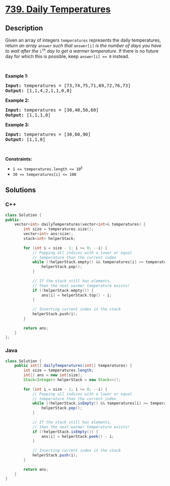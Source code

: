 # [739. Daily Temperatures](https://leetcode.com/problems/daily-temperatures)

## Description

<p>Given an array of integers <code>temperatures</code> represents the daily temperatures, return <em>an array</em> <code>answer</code> <em>such that</em> <code>answer[i]</code> <em>is the number of days you have to wait after the</em> <code>i<sup>th</sup></code> <em>day to get a warmer temperature</em>. If there is no future day for which this is possible, keep <code>answer[i] == 0</code> instead.</p>

<p>&nbsp;</p>
<p><strong class="example">Example 1:</strong></p>
<pre><strong>Input:</strong> temperatures = [73,74,75,71,69,72,76,73]
<strong>Output:</strong> [1,1,4,2,1,1,0,0]
</pre><p><strong class="example">Example 2:</strong></p>
<pre><strong>Input:</strong> temperatures = [30,40,50,60]
<strong>Output:</strong> [1,1,1,0]
</pre><p><strong class="example">Example 3:</strong></p>
<pre><strong>Input:</strong> temperatures = [30,60,90]
<strong>Output:</strong> [1,1,0]
</pre>
<p>&nbsp;</p>
<p><strong>Constraints:</strong></p>

<ul>
	<li><code>1 &lt;=&nbsp;temperatures.length &lt;= 10<sup>5</sup></code></li>
	<li><code>30 &lt;=&nbsp;temperatures[i] &lt;= 100</code></li>
</ul>

## Solutions

<!-- tabs:start -->

### **C++**

```cpp
class Solution {
public:
    vector<int> dailyTemperatures(vector<int>& temperatures) {
        int size = temperatures.size();
        vector<int> ans(size);
        stack<int> helperStack;
        
        for (int i = size - 1; i >= 0; --i) {
            // Popping all indices with a lower or equal
            // temperature than the current index
            while (!helperStack.empty() && temperatures[i] >= temperatures[helperStack.top()]) {
                helperStack.pop();
            }
            
            // If the stack still has elements,
            // then the next warmer temperature exists!
            if (!helperStack.empty()) {
                ans[i] = helperStack.top() - i;
            }
            
            // Inserting current index in the stack
            helperStack.push(i);
        }
        
        return ans;
    }
};
```

### **Java**

```java
class Solution {
    public int[] dailyTemperatures(int[] temperatures) {
        int size = temperatures.length;
        int[] ans = new int[size];
        Stack<Integer> helperStack = new Stack<>();
        
        for (int i = size - 1; i >= 0; --i) {
            // Popping all indices with a lower or equal
            // temperature than the current index
            while (!helperStack.isEmpty() && temperatures[i] >= temperatures[helperStack.peek()]) {
                helperStack.pop();
            }
            
            // If the stack still has elements,
            // then the next warmer temperature exists!
            if (!helperStack.isEmpty()) {
                ans[i] = helperStack.peek() - i;
            }
            
            // Inserting current index in the stack
            helperStack.push(i);
        }
        
        return ans;
    }
}
```

<!-- tabs:end -->
